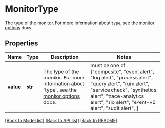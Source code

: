 # MonitorType

The type of the monitor. For more information about `type`, see the [monitor options](https://docs.datadoghq.com/monitors/guide/monitor_api_options/) docs.

## Properties

| Name      | Type    | Description                                                                                                                                                           | Notes                                                                                                                                                                                                               |
| --------- | ------- | --------------------------------------------------------------------------------------------------------------------------------------------------------------------- | ------------------------------------------------------------------------------------------------------------------------------------------------------------------------------------------------------------------- |
| **value** | **str** | The type of the monitor. For more information about &#x60;type&#x60;, see the [monitor options](https://docs.datadoghq.com/monitors/guide/monitor_api_options/) docs. | must be one of ["composite", "event alert", "log alert", "process alert", "query alert", "rum alert", "service check", "synthetics alert", "trace-analytics alert", "slo alert", "event-v2 alert", "audit alert", ] |

[[Back to Model list]](README.md#documentation-for-models) [[Back to API list]](README.md#documentation-for-api-endpoints) [[Back to README]](README.md)
